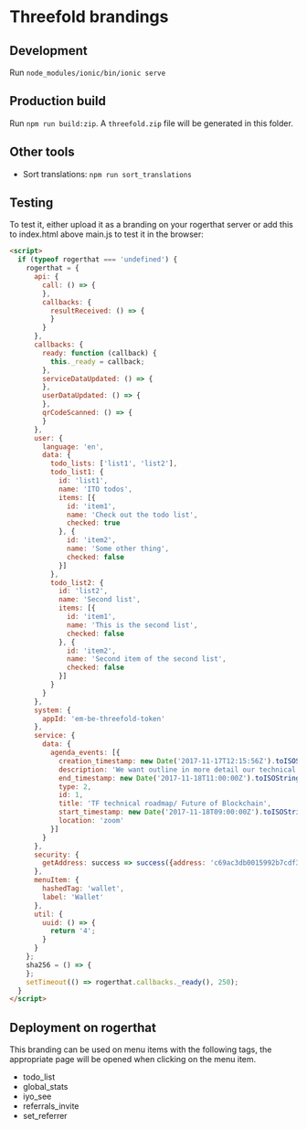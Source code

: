 # Threefold brandings

## Development

Run `node_modules/ionic/bin/ionic serve`

## Production build

Run `npm run build:zip`. A `threefold.zip` file will be generated in this folder.

## Other tools

- Sort translations: `npm run sort_translations`


## Testing

To test it, either upload it as a branding on your rogerthat server or add this to index.html above main.js to test it in the browser:

```html
<script>
  if (typeof rogerthat === 'undefined') {
    rogerthat = {
      api: {
        call: () => {
        },
        callbacks: {
          resultReceived: () => {
          }
        }
      },
      callbacks: {
        ready: function (callback) {
          this._ready = callback;
        },
        serviceDataUpdated: () => {
        },
        userDataUpdated: () => {
        },
        qrCodeScanned: () => {
        }
      },
      user: {
        language: 'en',
        data: {
          todo_lists: ['list1', 'list2'],
          todo_list1: {
            id: 'list1',
            name: 'ITO todos',
            items: [{
              id: 'item1',
              name: 'Check out the todo list',
              checked: true
            }, {
              id: 'item2',
              name: 'Some other thing',
              checked: false
            }]
          },
          todo_list2: {
            id: 'list2',
            name: 'Second list',
            items: [{
              id: 'item1',
              name: 'This is the second list',
              checked: false
            }, {
              id: 'item2',
              name: 'Second item of the second list',
              checked: false
            }]
          }
        }
      },
      system: {
        appId: 'em-be-threefold-token'
      },
      service: {
        data: {
          agenda_events: [{
            creation_timestamp: new Date('2017-11-17T12:15:56Z').toISOString(),
            description: 'We want outline in more detail our technical roadmap around PTO related technology as well as the technology we will use to create the new neutral internet.',
            end_timestamp: new Date('2017-11-18T11:00:00Z').toISOString(),
            type: 2,
            id: 1,
            title: 'TF technical roadmap/ Future of Blockchain',
            start_timestamp: new Date('2017-11-18T09:00:00Z').toISOString(),
            location: 'zoom'
          }]
        }
      },
      security: {
        getAddress: success => success({address: 'c69ac3db0015992b7cdf3f40c4fb4912f64c975784e2d50c909ee5119734d30784842a3b9899'})
      },
      menuItem: {
        hashedTag: 'wallet',
        label: 'Wallet'
      },
      util: {
        uuid: () => {
          return '4';
        }
      }
    };
    sha256 = () => {
    };
    setTimeout(() => rogerthat.callbacks._ready(), 250);
  }
</script>
```


## Deployment on rogerthat

This branding can be used on menu items with the following tags, the appropriate page will be opened when clicking on the menu item.

- todo_list
- global_stats
- iyo_see
- referrals_invite
- set_referrer
